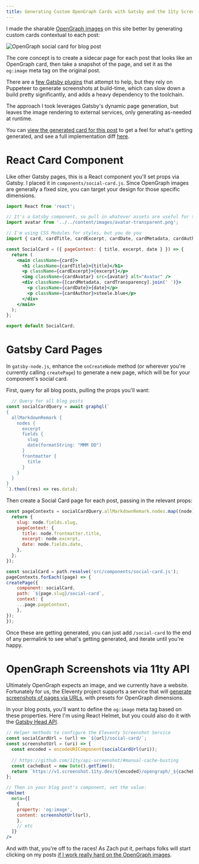 ```yaml
---
title: Generating Custom OpenGraph Cards with Gatsby and the 11ty Screenshot Service
---
```


I made the sharable [OpenGraph images](https://www.opengraph.xyz/) on this site better by generating custom cards contextual to each post:

![OpenGraph social card for blog post](https://v1.opengraph.11ty.dev/https%3A%2F%2Fsteele.blue%2Fmoving-owncast-followers-fediverse%2F/)

The core concept is to create a sidecar page for each post that looks like an OpenGraph card, then take a snapshot of the page, and set it as the `og:image` meta tag on the original post.

There are a [few Gatsby plugins](https://www.gatsbyjs.com/plugins/gatsby-plugin-react-social-cards/) that attempt to help, but they rely on Puppeteer to generate screenshots at build-time, which can slow down a build pretty significantly, and adds a heavy dependency to the toolchain.

The approach I took leverages Gatsby's dynamic page generation, but leaves the image rendering to external services, only generating as-needed at runtime.

You can [view the generated card for this post](./social-card/) to get a feel for what's getting generated, and see a full implementation diff [here](https://github.com/mattdsteele/steele.blue/compare/f1fcdf0955fb6c4211c4d8073fc16024b3377572...5e2cd5047619d4da85c3a2809364dd1b1a47ed5c).

# React Card Component

Like other Gatsby pages, this is a React component you'll set props via Gatsby. I placed it in `components/social-card.js`.
Since OpenGraph images are generally a fixed size, you can target your design for those specific dimensions.

```jsx
import React from 'react';

// It's a Gatsby component, so pull in whatever assets are useful for the page
import avatar from '../../content/images/avatar-transparent.png';

// I'm using CSS Modules for styles, but you do you
import { card, cardTitle, cardExcerpt, cardDate, cardMetadata, cardAuthor, cardAvatar, cardTransparency } from './social-card.module.css';

const SocialCard = ({ pageContext: { title, excerpt, date } }) => {
  return (
    <main className={card}>
      <h1 className={cardTitle}>{title}</h1>
      <p className={cardExcerpt}>{excerpt}</p>
      <img className={cardAvatar} src={avatar} alt="Avatar" />
      <div className={[cardMetadata, cardTransparency].join(' ')}>
        <p className={cardDate}>{date}</p>
        <p className={cardAuthor}>steele.blue</p>
      </div>
    </main>
  );
};

export default SocialCard;
```

# Gatsby Card Pages

In `gatsby-node.js`, enhance the `onCreateNode` method (or wherever you're currently calling `createPage`) to generate a new page, which will be for your component's social card.

First, query for all blog posts, pulling the props you'll want:

```js
  // Query for all blog posts
const socialCardQuery = await graphql(`
{
  allMarkdownRemark {
    nodes {
      excerpt
      fields {
        slug
        date(formatString: "MMM DD")
      }
      frontmatter {
        title
      }
    }
  }
}
`).then((res) => res.data);
```

Then create a Social Card page for each post, passing in the relevant props:
```js
const pageContexts = socialCardQuery.allMarkdownRemark.nodes.map((node) => {
  return {
    slug: node.fields.slug,
    pageContext: {
      title: node.frontmatter.title,
      excerpt: node.excerpt,
      date: node.fields.date,
    },
  };
});

const socialCard = path.resolve('src/components/social-card.js');
pageContexts.forEach((page) => {
createPage({
    component: socialCard,
    path: `${page.slug}/social-card`,
    context: {
    ...page.pageContext,
    },
});
});
```

Once these are getting generated, you can just add `/social-card` to the end of any permalink to see what's getting generated, and iterate until you're happy.

# OpenGraph Screenshots via 11ty API

Ultimately OpenGraph expects an image, and we currently have a website.
Fortunately for us, the Eleventy project supports a service that will [generate screenshots of pages via URLs](https://www.11ty.dev/docs/services/screenshots/), with presets for OpenGraph dimensions.

In your blog posts, you'll want to define the `og:image` meta tag based on these properties. Here I'm using React Helmet, but you could also do it with the [Gatsby Head API](https://www.gatsbyjs.com/docs/reference/built-in-components/gatsby-head/).

```jsx
// Helper methods to configure the Eleventy Screenshot Service
const socialCardUrl = (url) => `${url}/social-card/`;
const screenshotUrl = (uri) => {
  const encoded = encodeURIComponent(socialCardUrl(uri));
  
  // https://github.com/11ty/api-screenshot/#manual-cache-busting
  const cacheBust = new Date().getTime();
  return `https://v1.screenshot.11ty.dev/${encoded}/opengraph/_${cacheBust}`;
};

// Then in your blog post's component, set the value:
<Helmet
  meta={[
    {
    property: 'og:image',
    content: screenshotUrl(url),
    },
    // etc
  ]}
/>
```

And with that, you're off to the races! As Zach put it, perhaps folks will start clicking on my posts [if I work really hard on the OpenGraph images](https://www.zachleat.com/web/automatic-opengraph/).

